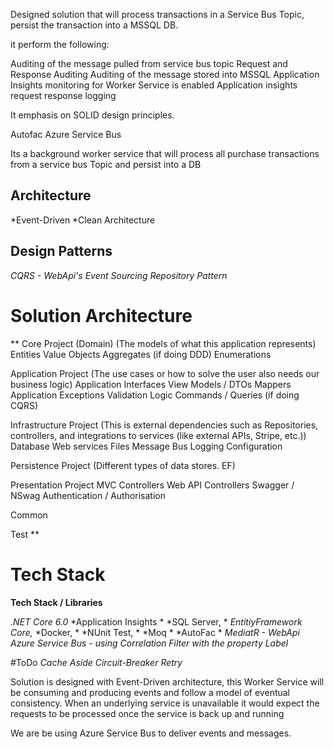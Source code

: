 Designed solution that will process transactions in a Service Bus Topic, persist the transaction into a MSSQL DB. 

it perform the following:

Auditing of the message pulled from service bus topic
Request and Response Auditing
Auditing of the message stored into MSSQL
Application Insights monitoring for Worker Service is enabled
Application insights request response logging

It emphasis on SOLID design principles. 



Autofac
Azure Service Bus

Its a background worker service that will process all purchase transactions from a service bus Topic and persist into a DB

## Architecture


*Event-Driven
*Clean Architecture

## Design Patterns
*CQRS - WebApi's*
*Event Sourcing*
*Repository Pattern*



# Solution Architecture

**
Core Project (Domain) (The models of what this application represents)
	Entities
	Value Objects
	Aggregates (if doing DDD)
	Enumerations


Application Project  (The use cases or how to solve the user also needs our business logic)
	Application Interfaces
	View Models / DTOs
	Mappers
	Application Exceptions
	Validation
	Logic
	Commands / Queries (if doing CQRS)


Infrastructure Project  (This is external dependencies such as Repositories, controllers, and integrations to services (like external APIs, Stripe, etc.))
	Database
	Web services
	Files
	Message Bus
	Logging
	Configuration

Persistence Project (Different types of data stores. EF)

Presentation Project
	MVC Controllers
	Web API Controllers
	Swagger / NSwag
	Authentication / Authorisation

Common


Test
**

# Tech Stack
**Tech Stack / Libraries**

*.NET Core 6.0*
*Application Insights *
*SQL Server, *
*EntitiyFramework Core,*
*Docker, *
*NUnit Test, *
*Moq *
*AutoFac *
*MediatR - WebApi*
*Azure Service Bus - using Correlation Filter with the property Label*



#ToDo
*Cache Aside*
*Circuit-Breaker*
*Retry*

Solution is designed with Event-Driven architecture, this Worker Service will be consuming and producing events and follow a model of eventual consistency. 
When an underlying service is unavailable it would expect the requests to be processed once the service is back up and running 

We are be using Azure Service Bus to deliver events and messages. 

